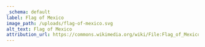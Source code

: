 ```yaml
---
_schema: default
label: Flag of Mexico
image_path: /uploads/flag-of-mexico.svg
alt_text: Flag of Mexico
attribution_url: https://commons.wikimedia.org/wiki/File:Flag_of_Mexico.svg
---
```

